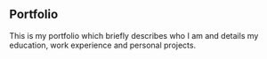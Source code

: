 ## Portfolio

This is my portfolio which briefly describes who I am and details my education, work experience and personal projects.
